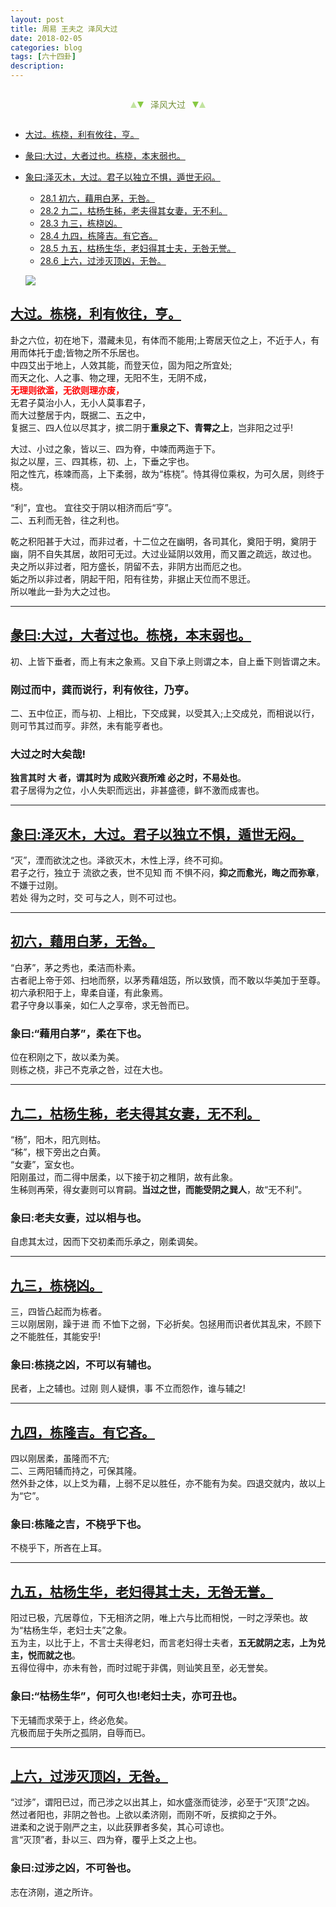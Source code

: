 ```yaml
---
layout: post
title: 周易 王夫之 泽风大过
date: 2018-02-05
categories: blog
tags: [六十四卦]
description: 
---
```


<span id = "jump"></span>


<section style="margin: 0px auto; text-align: center;">
    <section class="xhr" style="width: 0px; height: 0px; border-left: 5px solid transparent; border-right: 5px solid transparent; border-bottom: 10px solid rgb(135, 201, 67); display: inline-block; opacity: 0.5; border-top-color: rgb(135, 201, 67);"></section>
    <section class="xhr" style="width: 0px; height: 0px; border-left: 5px solid transparent; border-right: 5px solid transparent; border-top: 10px solid rgb(135, 201, 67); display: inline-block; margin-left: -3px; border-bottom-color: rgb(135, 201, 67);"></section>
    <section style="
margin-left: 0.5em;
display: inline-block;">
        <p>
            <span style="color: rgb(118, 146, 60);">泽风大过</span>
        </p>
    </section>
    <section class="xhr" style="margin-left: 0.5em; width: 0px; height: 0px; border-left: 5px solid transparent; border-right: 5px solid transparent; border-top: 10px solid rgb(135, 201, 67); display: inline-block; border-bottom-color: rgb(135, 201, 67);"></section>
    <section class="xhr" style="width: 0px; height: 0px; border-left: 5px solid transparent; border-right: 5px solid transparent; border-bottom: 10px solid rgb(135, 201, 67); display: inline-block; opacity: 0.5; margin-left: -3px; border-top-color: rgb(135, 201, 67);"></section>
</section>

- [大过。栋桡，利有攸往，亨。](#jump栋桡)
- [彖曰:大过，大者过也。栋桡，本末弱也。](#jump大过)
- [象曰:泽灭木，大过。君子以独立不惧，遁世无闷。](#jump泽灭木)
  - [28.1 初六，藉用白茅，无咎。](#jump藉用白茅)
  - [28.2 九二，枯杨生秭，老夫得其女妻，无不利。](#jump枯杨生秭)
  - [28.3 九三，栋桡凶。](#jump栋桡凶)
  - [28.4 九四，栋隆吉。有它吝。](#jump栋隆吉)
  - [28.5 九五，枯杨生华，老妇得其士夫，无咎无誉。](#jump枯杨生华)
  - [28.6 上六，过涉灭顶凶，无咎。](#jump过涉灭顶凶)
  
  ![](http://www.guoyi360.com/uploads/allimg/130728/1-130HQRRCG.jpg)


<span id = "jump栋桡"></span>
## [大过。栋桡，利有攸往，亨。](#jump)
卦之六位，初在地下，潜藏未见，有体而不能用;上寄居天位之上，不近于人，有用而体托于虚;皆物之所不乐居也。<br>
中四艾出于地上，人效其能，而登天位，固为阳之所宜处;<br>
而天之化、人之事、物之理，无阳不生，无阴不成，<font color="#FF0000"><b><br>无理则欲滥，无欲则理亦废，<br></b></font>无君子莫治小人，无小人莫事君子，<br>
而大过整居于内，既据二、五之中，<br>
复据三、四人位以尽其才，摈二阴于**重泉之下、青霄之上**，岂非阳之过乎!


大过、小过之象，皆以三、四为脊，中竦而两迤于下。<br>
拟之以屋，三、四其栋，初、上，下垂之宇也。<br>
阳之性亢，栋竦而高，上下柔弱，故为“栋桡”。恃其得位乘权，为可久居，则终于桡。<br>


“利”，宜也。
宜往交于阴以相济而后“亨”。<br>
二、五利而无咎，往之利也。


乾之积阳甚于大过，而非过者，十二位之在幽明，各司其化，奠阳于明，奠阴于幽，阴不自失其居，故阳可无过。大过业延阴以效用，而又置之疏远，故过也。<br>
夬之所以非过者，阳方盛长，阴留不去，非阴方出而厄之也。<br>
姤之所以非过者，阴起干阳，阳有往势，非据止天位而不思迁。<br>
所以唯此一卦为大之过也。

----

<span id = "jump大过"></span>
## [彖曰:大过，大者过也。栋桡，本末弱也。](#jump)
初、上皆下垂者，而上有末之象焉。又自下承上则谓之本，自上垂下则皆谓之末。

### 刚过而中，龚而说行，利有攸往，乃亨。
二、五中位正，而与初、上相比，下交成巽，以受其入;上交成兑，而相说以行，则可节其过而亨。非然，未有能亨者也。

### 大过之时大矣哉!
**独言其时 大 者，谓其时为 成败兴衰所难 必之时，不易处也**。<br>
君子居得为之位，小人失职而远出，非甚盛德，鲜不激而成害也。

----

<span id = "jump泽灭木"></span>
## [象曰:泽灭木，大过。君子以独立不惧，遁世无闷。](#jump)
“灭”，湮而欲沈之也。泽欲灭木，木性上浮，终不可抑。<br>
君子之行，独立于 流欲之表，世不见知 而 不惧不闷，**抑之而愈光，晦之而弥章**，不嫌于过刚。<br>
若处 得为之时，交 可与之人，则不可过也。

----

<span id = "jump藉用白茅"></span>
## [初六，藉用白茅，无咎。](#jump)
“白茅”，茅之秀也，柔洁而朴素。<br>
古者祀上帝于郊、扫地而祭，以茅秀藉俎笾，所以致慎，而不敢以华美加于至尊。<br>
初六承积阳于上，卑柔自谨，有此象焉。<br>
君子守身以事亲，如仁人之享帝，求无咎而已。

### 象曰:“藉用白茅”，柔在下也。
位在积刚之下，故以柔为美。<br>
则栋之桡，非己不克承之咎，过在大也。

----

<span id = "jump枯杨生秭"></span>
## [九二，枯杨生秭，老夫得其女妻，无不利。](#jump)
“杨”，阳木，阳亢则枯。<br>
“秭”，根下旁出之白黄。<br>
“女妻”，室女也。<br>
阳刚虽过，而二得中居柔，以下接于初之稚阴，故有此象。<br>
生秭则再荣，得女妻则可以育嗣。**当过之世，而能受阴之巽人**，故“无不利”。

### 象曰:老夫女妻，过以相与也。
自虑其太过，因而下交初柔而乐承之，刚柔调矣。

----

<span id = "jump栋桡凶"></span>
## [九三，栋桡凶。](#jump)
三，四皆凸起而为栋者。<br>
三以刚居刚，躁于进 而 不恤下之弱，下必折矣。包拯用而识者优其乱宋，不顾下之不能胜任，其能安乎!

### 象曰:栋挠之凶，不可以有辅也。
民者，上之辅也。过刚 则人疑惧，事 不立而怨作，谁与辅之!

----

<span id = "jump栋隆吉"></span>
## [九四，栋隆吉。有它吝。](#jump)
四以刚居柔，虽隆而不亢;<br>
二、三两阳辅而持之，可保其隆。<br>
然外卦之体，以上爻为藉，上弱不足以胜任，亦不能有为矣。四退交就内，故以上为“它”。

### 象曰:栋隆之吉，不桡乎下也。
不桡乎下，所吝在上耳。

----

<span id = "jump枯杨生华"></span>
## [九五，枯杨生华，老妇得其士夫，无咎无誉。](#jump)
阳过已极，亢居尊位，下无相济之阴，唯上六与比而相悦，一时之浮荣也。故为“枯杨生华，老妇士夫”之象。<br>
五为主，以比于上，不言士夫得老妇，而言老妇得士夫者，**五无就阴之志，上为兑主，悦而就之也**。<br>
五得位得中，亦未有咎，而时过昵于非偶，则讪笑且至，必无誉矣。

### 象曰:“枯杨生华”，何可久也!老妇士夫，亦可丑也。
下无辅而求荣于上，终必危矣。<br>
亢极而屈于失所之孤阴，自辱而已。

----

<span id = "jump过涉灭顶凶"></span>
## [上六，过涉灭顶凶，无咎。](#jump)
“过涉”，谓阳已过，而己涉之以出其上，如水盛涨而徒涉，必至于“灭顶”之凶。<br>
然过者阳也，非阴之咎也。上欲以柔济刚，而刚不听，反摈抑之于外。<br>
进柔和之说于刚严之主，以此获罪者多矣，其心可谅也。<br>
言“灭顶”者，卦以三、四为脊，覆乎上爻之上也。

### 象曰:过涉之凶，不可咎也。
志在济刚，道之所许。

